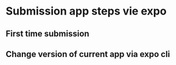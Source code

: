 # Submission app steps vie expo

## First time submission

## Change version of current app via expo cli